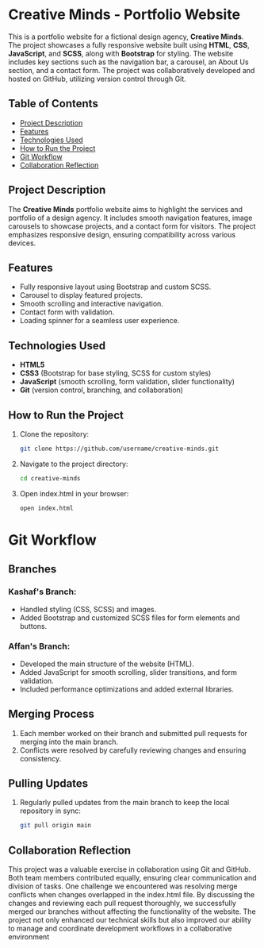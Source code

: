 # Creative Minds - Portfolio Website

This is a portfolio website for a fictional design agency, **Creative Minds**. The project showcases a fully responsive website built using **HTML**, **CSS**, **JavaScript**, and **SCSS**, along with **Bootstrap** for styling. The website includes key sections such as the navigation bar, a carousel, an About Us section, and a contact form. The project was collaboratively developed and hosted on GitHub, utilizing version control through Git.

## Table of Contents
- [Project Description](#project-description)
- [Features](#features)
- [Technologies Used](#technologies-used)
- [How to Run the Project](#how-to-run-the-project)
- [Git Workflow](#git-workflow)
- [Collaboration Reflection](#collaboration-reflection)

## Project Description

The **Creative Minds** portfolio website aims to highlight the services and portfolio of a design agency. It includes smooth navigation features, image carousels to showcase projects, and a contact form for visitors. The project emphasizes responsive design, ensuring compatibility across various devices. 

## Features
- Fully responsive layout using Bootstrap and custom SCSS.
- Carousel to display featured projects.
- Smooth scrolling and interactive navigation.
- Contact form with validation.
- Loading spinner for a seamless user experience.

## Technologies Used
- **HTML5**
- **CSS3** (Bootstrap for base styling, SCSS for custom styles)
- **JavaScript** (smooth scrolling, form validation, slider functionality)
- **Git** (version control, branching, and collaboration)

## How to Run the Project
1. Clone the repository:
   ```bash
   git clone https://github.com/username/creative-minds.git
2. Navigate to the project directory:
   ```bash
   cd creative-minds
3. Open index.html in your browser:
   ```bash
   open index.html

# Git Workflow

## Branches

### Kashaf's Branch:
- Handled styling (CSS, SCSS) and images.
- Added Bootstrap and customized SCSS files for form elements and buttons.

### Affan's Branch:
- Developed the main structure of the website (HTML).
- Added JavaScript for smooth scrolling, slider transitions, and form validation.
- Included performance optimizations and added external libraries.

## Merging Process
1. Each member worked on their branch and submitted pull requests for merging into the main branch.
2. Conflicts were resolved by carefully reviewing changes and ensuring consistency.

## Pulling Updates
1. Regularly pulled updates from the main branch to keep the local repository in sync:
   ```bash
   git pull origin main

## Collaboration Reflection
This project was a valuable exercise in collaboration using Git and GitHub. Both team members contributed equally, ensuring clear communication and division of tasks. One challenge we encountered was resolving merge conflicts when changes overlapped in the index.html file. By discussing the changes and reviewing each pull request thoroughly, we successfully merged our branches without affecting the functionality of the website. The project not only enhanced our technical skills but also improved our ability to manage and coordinate development workflows in a collaborative environment
